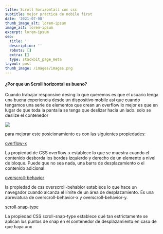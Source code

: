 ```yaml
---
title: Scroll horizontall con css
subtitle: mejor practica de mobile first
date: '2021-07-08'
thumb_image_alt: lorem-ipsum
image_alt: lorem-ipsum
excerpt: lorem-ipsum
seo:
  title: ''
  description: ''
  robots: []
  extra: []
  type: stackbit_page_meta
layout: post
thumb_image: /images/images.png
---
```

#### ¿Por que un Scroll horizontal es bueno?

Cuando trabajar responsive desing lo que queremos es que el usuario tenga una buena experiencia desde un dispositivo mobile asi que cuando tengamos una serie de elementos que crean un overflow lo mejor es que en lugar de que toda la pantalla se tenga que deslizar hacia un lado. solo se deslize el contenedor 



![](https://francescricart.com/wp-content/uploads/2018/12/resumen-propiedad-overflow-css.jpg)

para mejorar este posicionamiento es con las siguientes propiedades: 

[overflow-x](https://developer.mozilla.org/en-US/docs/Web/CSS/overflow-x)

La propiedad de CSS overflow-x establece lo que se muestra cuando el contenido desborda los bordes izquierdo y derecho de un elemento a nivel de bloque. Puede que no sea nada, una barra de desplazamiento o el contenido adicional.

[overscroll-behavior](https://developer.mozilla.org/en-US/docs/Web/CSS/overscroll-behavior)

la propiedad de css overscroll-behabior establece lo que hace un navegador cuando alcanza el límite de un área de desplazamiento. Es una abreviatura de overscroll-behavior-x y overscroll-behavior-y.

[scroll-snap-type](https://developer.mozilla.org/en-US/docs/Web/CSS/scroll-snap-type)

La propiedad CSS scroll-snap-type establece qué tan estrictamente se aplican los puntos de snap en el contenedor de desplazamiento en caso de que haya uno
